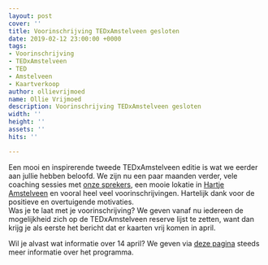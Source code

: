 ```yaml
---
layout: post
cover: ''
title: Voorinschrijving TEDxAmstelveen gesloten
date: 2019-02-12 23:00:00 +0000
tags:
- Voorinschrijving
- TEDxAmstelveen
- TED
- Amstelveen
- Kaartverkoop
author: ollievrijmoed
name: Ollie Vrijmoed
description: Voorinschrijving TEDxAmstelveen gesloten
width: ''
height: ''
assets: ''
hits: ''

---
```

Een mooi en inspirerende tweede <span class="redx">TEDxAmstelveen</span> editie is wat we eerder aan jullie hebben beloofd. We zijn nu een paar maanden verder, vele coaching sessies met [onze sprekers](https://tedxamstelveen.com/sprekers/ "Sprekers"), een mooie lokatie in [Hartje Amstelveen](https://tedxamstelveen.com/event/ "Events") en vooral heel veel voorinschrijvingen. Hartelijk dank voor de positieve en overtuigende motivaties.  
Was je te laat met je voorinschrijving? We geven vanaf nu iedereen de mogelijkheid zich op de TEDxAmstelveen reserve lijst te zetten, want dan krijg je als eerste het bericht dat er kaarten vrij komen in april.

Wil je alvast wat informatie over 14 april? We geven via [deze pagina](https://tedxamstelveen.com/event/ "Events") steeds meer informatie over het programma.